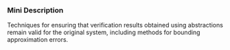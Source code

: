 ### Mini Description

Techniques for ensuring that verification results obtained using abstractions remain valid for the original system, including methods for bounding approximation errors.
